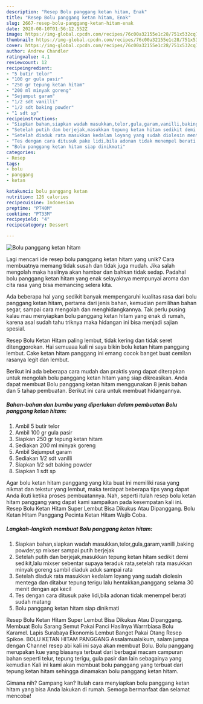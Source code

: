 ```yaml
---
description: "Resep Bolu panggang ketan hitam, Enak"
title: "Resep Bolu panggang ketan hitam, Enak"
slug: 2667-resep-bolu-panggang-ketan-hitam-enak
date: 2020-08-10T01:56:12.552Z
image: https://img-global.cpcdn.com/recipes/76c00a32155e1c28/751x532cq70/bolu-panggang-ketan-hitam-foto-resep-utama.jpg
thumbnail: https://img-global.cpcdn.com/recipes/76c00a32155e1c28/751x532cq70/bolu-panggang-ketan-hitam-foto-resep-utama.jpg
cover: https://img-global.cpcdn.com/recipes/76c00a32155e1c28/751x532cq70/bolu-panggang-ketan-hitam-foto-resep-utama.jpg
author: Andrew Chandler
ratingvalue: 4.1
reviewcount: 12
recipeingredient:
- "5 butir telor"
- "100 gr gula pasir"
- "250 gr tepung ketan hitam"
- "200 ml minyak goreng"
- "Sejumput garam"
- "1/2 sdt vanilli"
- "1/2 sdt baking powder"
- "1 sdt sp"
recipeinstructions:
- "Siapkan bahan,siapkan wadah masukkan,telor,gula,garam,vanilli,baking powder,sp mixser sampai putih berjejak"
- "Setelah putih dan berjejak,masukkan tepung ketan hitam sedikit demi sedikit,lalu mixser sebentar supaya teraduk rata,setelah rata masukkan minyak goreng sambil diaduk aduk sampai rata"
- "Setelah diaduk rata masukkan kedalam loyang yang sudah diolesin mentega dan ditabur tepung terigu lalu hentakkan,panggang selama 30 menit dengan api kecil"
- "Tes dengan cara ditusuk pake lidi,bila adonan tidak menempel berati sudah matang"
- "Bolu panggang ketan hitam siap dinikmati"
categories:
- Resep
tags:
- bolu
- panggang
- ketan

katakunci: bolu panggang ketan 
nutrition: 126 calories
recipecuisine: Indonesian
preptime: "PT40M"
cooktime: "PT33M"
recipeyield: "4"
recipecategory: Dessert

---
```



![Bolu panggang ketan hitam](https://img-global.cpcdn.com/recipes/76c00a32155e1c28/751x532cq70/bolu-panggang-ketan-hitam-foto-resep-utama.jpg)

Lagi mencari ide resep bolu panggang ketan hitam yang unik? Cara membuatnya memang tidak susah dan tidak juga mudah. Jika salah mengolah maka hasilnya akan hambar dan bahkan tidak sedap. Padahal bolu panggang ketan hitam yang enak selayaknya mempunyai aroma dan cita rasa yang bisa memancing selera kita.

Ada beberapa hal yang sedikit banyak mempengaruhi kualitas rasa dari bolu panggang ketan hitam, pertama dari jenis bahan, kemudian pemilihan bahan segar, sampai cara mengolah dan menghidangkannya. Tak perlu pusing kalau mau menyiapkan bolu panggang ketan hitam yang enak di rumah, karena asal sudah tahu triknya maka hidangan ini bisa menjadi sajian spesial.

Resep Bolu Ketan Hitam paling lembut, tidak kering dan tidak seret ditenggorokan. Hai semuaaa kali ni saya bikin bolu ketan hitam panggang lembut. Cake ketan hitam panggang ini emang cocok banget buat cemilan rasanya legit dan lembut.


Berikut ini ada beberapa cara mudah dan praktis yang dapat diterapkan untuk mengolah bolu panggang ketan hitam yang siap dikreasikan. Anda dapat membuat Bolu panggang ketan hitam menggunakan 8 jenis bahan dan 5 tahap pembuatan. Berikut ini cara untuk membuat hidangannya.

<!--inarticleads1-->

##### Bahan-bahan dan bumbu yang diperlukan dalam pembuatan Bolu panggang ketan hitam:

1. Ambil 5 butir telor
1. Ambil 100 gr gula pasir
1. Siapkan 250 gr tepung ketan hitam
1. Sediakan 200 ml minyak goreng
1. Ambil Sejumput garam
1. Sediakan 1/2 sdt vanilli
1. Siapkan 1/2 sdt baking powder
1. Siapkan 1 sdt sp


Agar bolu ketan hitam panggang yang kita buat ini memiliki rasa yang nikmat dan tekstur yang lembut, maka terdapat beberapa tips yang dapat Anda ikuti ketika proses pembuatannya. Nah, seperti itulah resep bolu ketan hitam panggang yang dapat kami sampaikan pada kesempatan kali ini. Resep Bolu Ketan Hitam Super Lembut Bisa Dikukus Atau Dipanggang. Bolu Ketan Hitam Panggang Pecinta Ketan Hitam Wajib Coba. 

<!--inarticleads2-->

##### Langkah-langkah membuat Bolu panggang ketan hitam:

1. Siapkan bahan,siapkan wadah masukkan,telor,gula,garam,vanilli,baking powder,sp mixser sampai putih berjejak
1. Setelah putih dan berjejak,masukkan tepung ketan hitam sedikit demi sedikit,lalu mixser sebentar supaya teraduk rata,setelah rata masukkan minyak goreng sambil diaduk aduk sampai rata
1. Setelah diaduk rata masukkan kedalam loyang yang sudah diolesin mentega dan ditabur tepung terigu lalu hentakkan,panggang selama 30 menit dengan api kecil
1. Tes dengan cara ditusuk pake lidi,bila adonan tidak menempel berati sudah matang
1. Bolu panggang ketan hitam siap dinikmati


Resep Bolu Ketan Hitam Super Lembut Bisa Dikukus Atau Dipanggang. Membuat Bolu Sarang Semut Pakai Panci Hasilnya Warrrbiasa Bolu Karamel. Lapis Surabaya Ekonomis Lembut Banget Pakai Otang Resep Spikoe. BOLU KETAN HITAM PANGGANG Assalamualaikum, salam jumpa dengan Channel resep abi kali ini saya akan membuat Bolu. Bolu panggang merupakan kue yang biasanya terbuat dari berbagai macam campuran bahan seperti telur, tepung terigu, gula pasir dan lain sebagainya yang kemudian Kali ini kami akan membuat bolu panggang yang terbuat dari tepung ketan hitam sehingga dinamakan bolu panggang ketan hitam. 

Gimana nih? Gampang kan? Itulah cara menyiapkan bolu panggang ketan hitam yang bisa Anda lakukan di rumah. Semoga bermanfaat dan selamat mencoba!
